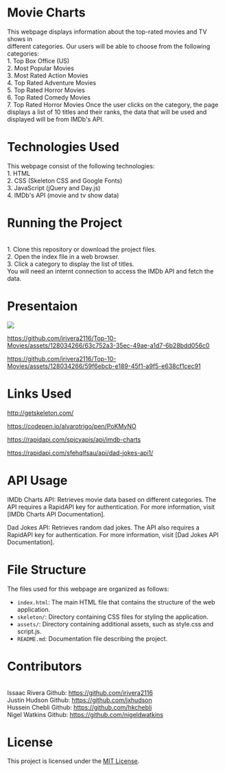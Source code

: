 # Movie Charts
This webpage displays information about the top-rated movies and TV shows in <br> different categories. Our users will be able to choose from the following categories:
<br>1. Top Box Office (US)
<br>2. Most Popular Movies
<br>3. Most Rated Action Movies
<br>4. Top Rated Adventure Movies
<br>5. Top Rated Horror Movies
<br>6. Top Rated Comedy Movies
<br>7. Top Rated Horror Movies
Once the user clicks on the category, the page displays a list of 10 titles and their ranks, the data that will be used and displayed will be from IMDb's API.


# Technologies Used
This webpage consist of the following technologies:
<br>1. HTML
<br>2. CSS (Skeleton CSS and Google Fonts)
<br>3. JavaScript (jQuery and Day.js)
<br>4. IMDb's API (movie and tv show data)

# Running the Project
<br>1. Clone this repository or download the project files.
<br>2. Open the index file in a web browser.
<br>3. Click a category to display the list of titles.
<br> You will need an internt connection to access the IMDb API and fetch the data.


# Presentaion
<img src="./assets/presentation.gif"/>


https://github.com/irivera2116/Top-10-Movies/assets/128034266/63c752a3-35ec-49ae-a1d7-6b28bdd056c0



https://github.com/irivera2116/Top-10-Movies/assets/128034266/59f6ebcb-e189-45f1-a9f5-e638cf1cec91





# Links Used

http://getskeleton.com/

https://codepen.io/alvarotrigo/pen/PoKMyNO 

https://rapidapi.com/spicyapis/api/imdb-charts

https://rapidapi.com/sfehqlfsau/api/dad-jokes-api1/


# API Usage



IMDb Charts API: Retrieves movie data based on different categories. The API requires a RapidAPI key for authentication. For more information, visit [IMDb Charts API Documentation].

Dad Jokes API: Retrieves random dad jokes. The API also requires a RapidAPI key for authentication. For more information, visit [Dad Jokes API Documentation].


# File Structure

The files used for this webpage are organized as follows:

- `index.html`: The main HTML file that contains the structure of the web application.
- `skeleton/`: Directory containing CSS files for styling the application.
- `assets/`: Directory containing additional assets, such as style.css and script.js.
- `README.md`: Documentation file describing the project.

# Contributors 
<br>Issaac Rivera Github: https://github.com/irivera2116
<br>Justin Hudson Github: https://github.com/jxhudson
<br>Hussein Chebli Github: https://github.com/hkchebli 
<br>Nigel Watkins Github: https://github.com/nigeldwatkins

# License

This project is licensed under the [MIT License](https://opensource.org/licenses/MIT).
